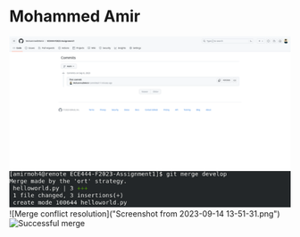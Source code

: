 # Mohammed Amir

![Screenshot 2023-09-08 at 22-10-48 MohammedMAmir_ECE444-F2023-Assignment1](266755672-f9a7c0a6-3c73-44fa-8419-4a38fe7630d0.png)
![Screenshot of merge](merge.png)
![Merge conflict resolution]("Screenshot from 2023-09-14 13-51-31.png")
![Successful merge](merge-success.png)
